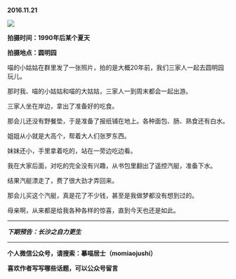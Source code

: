 **2016.11.21**

![](http://upload-images.jianshu.io/upload_images/51001-58e6df51d267a102.jpg?imageMogr2/auto-orient/strip%7CimageView2/2/w/1240)

**拍摄时间：1990年后某个夏天**

**拍摄地点：圆明园**

喵的小姑姑在群里发了一张照片，拍的是大概20年前，我们三家人一起去圆明园玩儿。

那时我、喵的小姑姑和喵的大姑姑，三家人一到周末都会一起出游。

三家人坐在岸边，拿出了准备好的吃食。

那会儿还没有野餐垫，于是准备了报纸铺在地上。各种面包、肠、熟食还有白水。

姐姐从小就是大高个，帮着大人们张罗东西。

妹妹还小，手里拿着吃的，站在一旁边吃边看。

我在大家后面，对吃的完全没有兴趣，从书包里翻出了遥控汽艇，准备下水。

结果汽艇漂走了，费了很大劲才弄回来。

那会儿买这个汽艇，真是花了不少钱，甚至是我做梦都没有想到过的。

母亲啊，从来都是给我各种各样的惊喜，直到今天也还是如此。

***

***下期预告：长沙之自力更生***

***

**个人微信公众号，请搜索：摹喵居士（momiaojushi）**

**喜欢作者写写哪些话题，可以公众号留言**